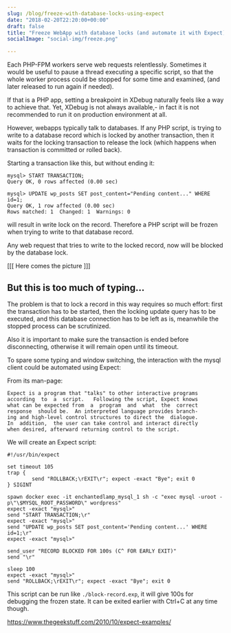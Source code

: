 ```yaml
---
slug: /blog/freeze-with-database-locks-using-expect
date: "2018-02-20T22:20:00+00:00"
draft: false
title: "Freeze WebApp with database locks (and automate it with Expect)"
socialImage: "social-img/freeze.png"

---
```

Each PHP-FPM workers serve web requests relentlessly. 
Sometimes it would be useful to pause a thread executing a 
specific script, so that the whole worker process could be
stopped for some time and examined, (and later released to run again if needed).

If that is a PHP app, setting a breakpoint in XDebug naturally
feels like a way to achieve that. Yet, XDebug is not always available,-
in fact it is not recommended to run it on production
environment at all.

However, webapps typically talk to databases. If any PHP script,
is trying to write to a database record which is locked by another transaction,
then it waits for the locking transaction to release the lock
(which happens when transaction is committed or rolled back).

Starting a transaction like this, but without ending it:

	mysql> START TRANSACTION;
	Query OK, 0 rows affected (0.00 sec)

	mysql> UPDATE wp_posts SET post_content="Pending content..." WHERE id=1;
	Query OK, 1 row affected (0.00 sec)
	Rows matched: 1  Changed: 1  Warnings: 0 

will result in write lock on the record. Therefore a PHP script 
will be frozen when trying to write to that database record.

Any web request that tries to write to the locked record,
now will be blocked by the database lock.

[[[ Here comes the picture ]]]


## But this is too much of typing...

The problem is that to lock a record in this way requires so much effort:
first the transaction has to be started,
then the locking update query has to be executed,
and this database connection has to be left as is,
meanwhile the stopped process can be scrutinized.

Also it is important to make sure the transaction is ended before disconnecting,
otherwise it will remain open until its timeout.

To spare some typing and window switching,
the interaction with the mysql client could be automated using Expect:

From its man-page:

    Expect is a program that "talks" to other interactive programs
    according  to  a  script.   Following the script, Expect knows
    what can be expected from  a  program  and  what  the  correct
    response  should be.  An interpreted language provides branch‐
    ing and high-level control structures to direct the  dialogue.
    In  addition,  the user can take control and interact directly
    when desired, afterward returning control to the script.

We will create an Expect script:

    #!/usr/bin/expect

    set timeout 105
    trap {
            send "ROLLBACK;\rEXIT\r"; expect -exact "Bye"; exit 0
    } SIGINT

    spawn docker exec -it enchantedlamp_mysql_1 sh -c "exec mysql -uroot -p\"\$MYSQL_ROOT_PASSWORD\" wordpress"
    expect -exact "mysql>"
    send "START TRANSACTION;\r"
    expect -exact "mysql>"
    send "UPDATE wp_posts SET post_content='Pending content...' WHERE id=1;\r"
    expect -exact "mysql>"

    send_user "RECORD BLOCKED FOR 100s (C^ FOR EARLY EXIT)"
    send "\r"

    sleep 100
    expect -exact "mysql>"
    send "ROLLBACK;\rEXIT\r"; expect -exact "Bye"; exit 0

This script can be run like `./block-record.exp`,
it will give 100s for debugging the frozen state.
It can be exited earlier with Ctrl+C at any time though.

https://www.thegeekstuff.com/2010/10/expect-examples/
